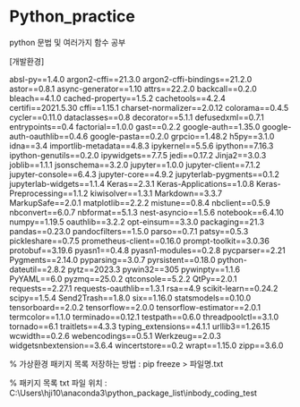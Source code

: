 # Python_practice
python 문법 및 여러가지 함수 공부

[개발환경]

absl-py==1.4.0
argon2-cffi==21.3.0
argon2-cffi-bindings==21.2.0
astor==0.8.1
async-generator==1.10
attrs==22.2.0
backcall==0.2.0
bleach==4.1.0
cached-property==1.5.2
cachetools==4.2.4
certifi==2021.5.30
cffi==1.15.1
charset-normalizer==2.0.12
colorama==0.4.5
cycler==0.11.0
dataclasses==0.8
decorator==5.1.1
defusedxml==0.7.1
entrypoints==0.4
factorial==1.0.0
gast==0.2.2
google-auth==1.35.0
google-auth-oauthlib==0.4.6
google-pasta==0.2.0
grpcio==1.48.2
h5py==3.1.0
idna==3.4
importlib-metadata==4.8.3
ipykernel==5.5.6
ipython==7.16.3
ipython-genutils==0.2.0
ipywidgets==7.7.5
jedi==0.17.2
Jinja2==3.0.3
joblib==1.1.1
jsonschema==3.2.0
jupyter==1.0.0
jupyter-client==7.1.2
jupyter-console==6.4.3
jupyter-core==4.9.2
jupyterlab-pygments==0.1.2
jupyterlab-widgets==1.1.4
Keras==2.3.1
Keras-Applications==1.0.8
Keras-Preprocessing==1.1.2
kiwisolver==1.3.1
Markdown==3.3.7
MarkupSafe==2.0.1
matplotlib==2.2.2
mistune==0.8.4
nbclient==0.5.9
nbconvert==6.0.7
nbformat==5.1.3
nest-asyncio==1.5.6
notebook==6.4.10
numpy==1.19.5
oauthlib==3.2.2
opt-einsum==3.3.0
packaging==21.3
pandas==0.23.0
pandocfilters==1.5.0
parso==0.7.1
patsy==0.5.3
pickleshare==0.7.5
prometheus-client==0.16.0
prompt-toolkit==3.0.36
protobuf==3.19.6
pyasn1==0.4.8
pyasn1-modules==0.2.8
pycparser==2.21
Pygments==2.14.0
pyparsing==3.0.7
pyrsistent==0.18.0
python-dateutil==2.8.2
pytz==2023.3
pywin32==305
pywinpty==1.1.6
PyYAML==6.0
pyzmq==25.0.2
qtconsole==5.2.2
QtPy==2.0.1
requests==2.27.1
requests-oauthlib==1.3.1
rsa==4.9
scikit-learn==0.24.2
scipy==1.5.4
Send2Trash==1.8.0
six==1.16.0
statsmodels==0.10.0
tensorboard==2.0.2
tensorflow==2.0.0
tensorflow-estimator==2.0.1
termcolor==1.1.0
terminado==0.12.1
testpath==0.6.0
threadpoolctl==3.1.0
tornado==6.1
traitlets==4.3.3
typing_extensions==4.1.1
urllib3==1.26.15
wcwidth==0.2.6
webencodings==0.5.1
Werkzeug==2.0.3
widgetsnbextension==3.6.4
wincertstore==0.2
wrapt==1.15.0
zipp==3.6.0

% 가상환경 패키지 목록 저장하는 방법 : pip freeze > 파일명.txt

% 패키지 목록 txt 파일 위치 : C:\Users\hji10\anaconda3\python_package_list\inbody_coding_test
